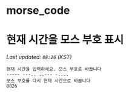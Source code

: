 # morse_code
# 현재 시간을 모스 부호 표시
<!-- MORSE_TIME_START -->
_Last updated: `08:26` (KST)_

```
현재 시간을 입력하세요. 모스 부호로 바꿉니다
----- ---.. ..--- -....
모스 부호를 다시 현재 시간으로 바꿉니다
0826
```
<!-- MORSE_TIME_END -->
